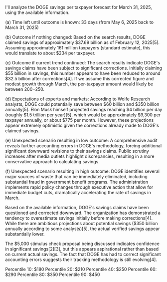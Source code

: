 I'll analyze the DOGE savings per taxpayer forecast for March 31, 2025, using the available information.

(a) Time left until outcome is known: 33 days (from May 6, 2025 back to March 31, 2025)

(b) Outcome if nothing changed: Based on the search results, DOGE claimed savings of approximately $37.69 billion as of February 12, 2025[5]. Assuming approximately 161 million taxpayers (standard estimate), this would translate to about $234 per taxpayer.

(c) Outcome if current trend continued: The search results indicate DOGE's savings claims have been subject to significant corrections. Initially claiming $55 billion in savings, this number appears to have been reduced to around $32.5 billion after corrections[4]. If we assume this corrected figure and modest growth through March, the per-taxpayer amount would likely be between $200-$250.

(d) Expectations of experts and markets: According to Wolfe Research analysts, DOGE could potentially save between $60 billion and $350 billion annually[5]. Elon Musk himself projected savings reaching $4 billion per day (roughly $1.5 trillion per year)[5], which would be approximately $9,300 per taxpayer annually, or about $775 per month. However, these projections appear extremely optimistic given the corrections already made to DOGE's claimed savings.

(e) Unexpected scenario resulting in low outcome: A comprehensive audit reveals further accounting errors in DOGE's methodology, forcing additional significant downward revisions to their savings claims. Public scrutiny increases after media outlets highlight discrepancies, resulting in a more conservative approach to calculating savings.

(f) Unexpected scenario resulting in high outcome: DOGE identifies several major sources of waste that can be immediately eliminated, including substantial fraud in government benefit programs. The administration implements rapid policy changes through executive action that allow for immediate budget cuts, dramatically accelerating the rate of savings in March.

Based on the available information, DOGE's savings claims have been questioned and corrected downward. The organization has demonstrated a tendency to overestimate savings initially before making corrections[4]. While there are ambitious projections about potential savings ($350 billion annually according to some analysts)[5], the actual verified savings appear substantially lower.

The $5,000 stimulus check proposal being discussed indicates confidence in significant savings[2][3], but this appears aspirational rather than based on current actual savings. The fact that DOGE has had to correct significant accounting errors suggests their tracking methodology is still evolving[4].

Percentile 10: $180
Percentile 20: $210
Percentile 40: $250
Percentile 60: $290
Percentile 80: $350
Percentile 90: $450